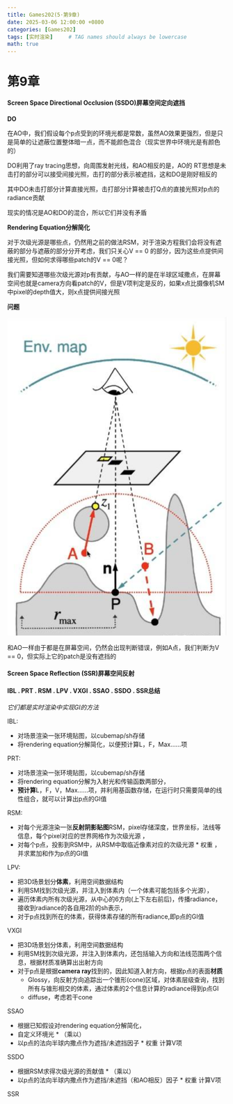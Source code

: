```yaml
---
title: Games202(5·第9章)
date: 2025-03-06 12:00:00 +0800
categories: [Games202]
tags: [实时渲染]     # TAG names should always be lowercase
math: true
---
```

# 第9章

#### Screen Space Directional Occlusion (SSDO)屏幕空间定向遮挡

**DO**

在AO中，我们假设每个p点受到的环境光都是常数，虽然AO效果更强烈，但是只是简单的让遮蔽位置整体暗一点，而不能颜色混合（现实世界中环境光是有颜色的）

DO利用了ray tracing思想，向周围发射光线，和AO相反的是，AO的 RT思想是未击打的部分可以接受间接光照，击打的部分表示被遮挡，这和DO是刚好相反的

其中DO未击打部分计算直接光照，击打部分计算被击打Q点的直接光照对p点的radiance贡献

现实的情况是AO和DO的混合，所以它们并没有矛盾

**Rendering Equation分解简化**

对于次级光源是哪些点，仍然用之前的做法RSM，对于渲染方程我们会将没有遮蔽的部分与遮蔽的部分分开考虑，我们只关心V == 0 的部分，因为这些点提供间接光照，但如何求得哪些patch的V == 0呢？

我们需要知道哪些次级光源对p有贡献，与AO一样的是在半球区域撒点，在屏幕空间也就是camera方向看patch的V，但是V项判定是反的，如果x点比摄像机SM中pixel的depth值大，则x点提供间接光照

**问题**

![1741272814251](/assets/img/blog/Games202/SSDO的问题.png)

和AO一样由于都是在屏幕空间，仍然会出现判断错误，例如A点，我们判断为V == 0，但实际上它的patch是没有遮挡的

#### Screen Space Reflection (SSR)屏幕空间反射

#### IBL . PRT . RSM . LPV . VXGI . SSAO . SSDO . SSR总结

_它们都是实时渲染中实现GI的方法_

IBL:

* 对场景渲染一张环境贴图，以cubemap/sh存储
* 将rendering equation分解简化，以便预计算L，F，Max……项

PRT:

* 对场景渲染一张环境贴图，以cubemap/sh存储
* 将rendering equation分解为入射光和传输函数两部分，
* **预计算**L，F，V，Max……项，并利用基函数存储，在运行时只需要简单的线性组合，就可以计算出p点的GI值

RSM:

* 对每个光源渲染一张**反射阴影贴图**RSM，pixel存储深度，世界坐标，法线等信息，每个pixel对应的世界网格作为次级光源 ，
* 对每个p点，投影到RSM中，从RSM中取临近像素对应的次级光源 * 权重 ，并求累加和作为p点的GI值
 
LPV:

* 把3D场景划分**体素**，利用空间数据结构
* 利用SM找到次级光源，并注入到体素内（一个体素可能包括多个光源），
* 遍历体素内所有次级光源，从中心的6方向(上下左右前后)，传播radiance，接收到radiance的各自用2阶的sh表示，
* 对于p点找到所在的体素，获得体素存储的所有radiance,即p点的GI值

VXGI

* 把3D场景划分体素，利用空间数据结构
* 利用SM找到次级光源，并注入到体素内，还包括输入方向和法线范围两个信息，根据材质准确算出出射方向
* 对于p点是根据**camera ray**找到的，因此知道入射方向，根据p点的表面**材质**
  * Glossy，向反射方向追踪出一个锥形(cone)区域，对体素层级查询，找到所有与锥形相交的体素，通过体素的2个信息计算的radiance得到p点GI
  * diffuse，考虑若干cone

SSAO

* 根据已知假设对rendering equation分解简化，
* 自定义环境光  * （乘以）
* 以p点的法向半球内撒点作为遮挡/未遮挡因子 * 权重 计算V项

SSDO

* 根据RSM求得次级光源的贡献值 * （乘以）
* 以p点的法向半球内撒点作为遮挡/未遮挡（和AO相反）因子 * 权重 计算V项

SSR

